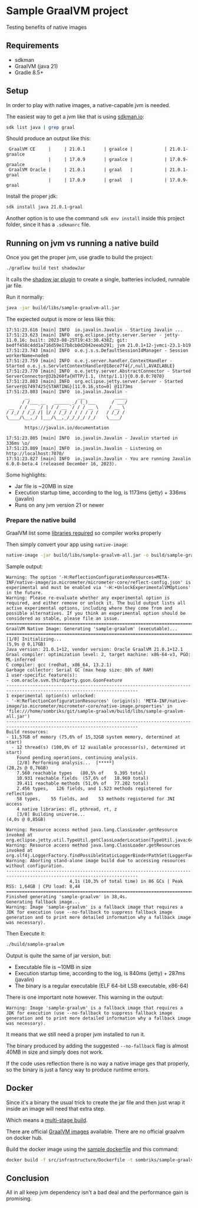 # Sample GraalVM project

Testing benefits of native images

## Requirements

- sdkman
- GraalVM (java 21)
- Gradle 8.5+

## Setup

In order to play with native images, a native-capable jvm is needed. 

The easiest way to get a jvm like that is using [sdkman.io][sdk]:

```bash
sdk list java | grep graal
````

Should produce an output like this:

     GraalVM CE     |     | 21.0.1       | graalce |            | 21.0.1-graalce      
                    |     | 17.0.9       | graalce |            | 17.0.9-graalce      
     GraalVM Oracle |     | 21.0.1       | graal   |            | 21.0.1-graal        
                    |     | 17.0.9       | graal   |            | 17.0.9-graal  

Install the proper jdk:

```bash
sdk install java 21.0.1-graal
```

Another option is to use the command `sdk env install` inside this project
folder, since it has a `.sdkmanrc` file.

## Running on jvm vs running a native build

Once you get the proper jvm, use gradle to build the project:

```bash
./gradlew build test shadowJar
```

It calls the [shadow jar plugin][shadow-jar] to create a single, batteries
included, runnable jar file.

Run it normally:

```bash
java -jar build/libs/sample-graalvm-all.jar
```

The expected output is more or less like this:

    17:51:23.616 [main] INFO  io.javalin.Javalin - Starting Javalin ...
    17:51:23.623 [main] INFO  org.eclipse.jetty.server.Server - jetty-11.0.16; built: 2023-08-25T19:43:30.438Z; git: bedff458c4dd1a716d59e17b8cb0d2042eeab291; jvm 21.0.1+12-jvmci-23.1-b19
    17:51:23.743 [main] INFO  o.e.j.s.s.DefaultSessionIdManager - Session workerName=node0
    17:51:23.759 [main] INFO  o.e.j.server.handler.ContextHandler - Started o.e.j.s.ServletContextHandler@18ece7f4{/,null,AVAILABLE}
    17:51:23.770 [main] INFO  o.e.jetty.server.AbstractConnector - Started ServerConnector@32b260fa{HTTP/1.1, (http/1.1)}{0.0.0.0:7070}
    17:51:23.803 [main] INFO  org.eclipse.jetty.server.Server - Started Server@17497425{STARTING}[11.0.16,sto=0] @1173ms
    17:51:23.803 [main] INFO  io.javalin.Javalin -
           __                  ___           _____
          / /___ __   ______ _/ (_)___      / ___/
     __  / / __ `/ | / / __ `/ / / __ \    / __ \
    / /_/ / /_/ /| |/ / /_/ / / / / / /   / /_/ /
    \____/\__,_/ |___/\__,_/_/_/_/ /_/    \____/
    
           https://javalin.io/documentation
    
    17:51:23.805 [main] INFO  io.javalin.Javalin - Javalin started in 336ms \o/
    17:51:23.809 [main] INFO  io.javalin.Javalin - Listening on http://localhost:7070/
    17:51:23.827 [main] INFO  io.javalin.Javalin - You are running Javalin 6.0.0-beta.4 (released December 16, 2023).

Some highlights:

- Jar file is ~20MB in size
- Execution startup time, according to the log, is 1173ms (jetty) + 336ms (javalin)
- Runs on any jvm version 21 or newer

### Prepare the native build

GraalVM list some [libraries required][native-libs] so compiler works properly

Then simply convert your app using `native-image`:

```bash
native-image -jar build/libs/sample-graalvm-all.jar -o build/sample-graalvm
```

Sample output:

    Warning: The option '-H:ReflectionConfigurationResources=META-INF/native-image/io.micrometer/micrometer-core/reflect-config.json' is experimental and must be enabled via '-H:+UnlockExperimentalVMOptions' in the future.
    Warning: Please re-evaluate whether any experimental option is required, and either remove or unlock it. The build output lists all active experimental options, including where they come from and possible alternatives. If you think an experimental option should be considered as stable, please file an issue.
    ========================================================================================================================
    GraalVM Native Image: Generating 'sample-graalvm' (executable)...
    ========================================================================================================================
    [1/8] Initializing...                                                                                    (5,9s @ 0,17GB)
    Java version: 21.0.1+12, vendor version: Oracle GraalVM 21.0.1+12.1
    Graal compiler: optimization level: 2, target machine: x86-64-v3, PGO: ML-inferred
    C compiler: gcc (redhat, x86_64, 13.2.1)
    Garbage collector: Serial GC (max heap size: 80% of RAM)
    1 user-specific feature(s):
    - com.oracle.svm.thirdparty.gson.GsonFeature
    ------------------------------------------------------------------------------------------------------------------------
    1 experimental option(s) unlocked:
    - '-H:ReflectionConfigurationResources' (origin(s): 'META-INF/native-image/io.micrometer/micrometer-core/native-image.properties' in 'file:///home/sombriks/git/sample-graalvm/build/libs/sample-graalvm-all.jar')
    ------------------------------------------------------------------------------------------------------------------------
    Build resources:
    - 11,57GB of memory (75,6% of 15,32GB system memory, determined at start)
      - 12 thread(s) (100,0% of 12 available processor(s), determined at start)
        Found pending operations, continuing analysis.
        [2/8] Performing analysis...  [*****]                                                                   (28,2s @ 0,76GB)
        7.560 reachable types   (80,5% of    9.395 total)
        10.931 reachable fields  (57,6% of   18.969 total)
        39.411 reachable methods (51,0% of   77.202 total)
        2.456 types,   126 fields, and 1.523 methods registered for reflection
        58 types,    55 fields, and    53 methods registered for JNI access
        4 native libraries: dl, pthread, rt, z
        [3/8] Building universe...                                                                               (4,0s @ 0,85GB)
    
    Warning: Resource access method java.lang.ClassLoader.getResource invoked at org.eclipse.jetty.util.TypeUtil.getClassLoaderLocation(TypeUtil.java:644)
    Warning: Resource access method java.lang.ClassLoader.getResources invoked at org.slf4j.LoggerFactory.findPossibleStaticLoggerBinderPathSet(LoggerFactory.java:230)
    Warning: Aborting stand-alone image build due to accessing resources without configuration.
    ------------------------------------------------------------------------------------------------------------------------
                            4,1s (10,3% of total time) in 86 GCs | Peak RSS: 1,64GB | CPU load: 8,44
    ========================================================================================================================
    Finished generating 'sample-graalvm' in 38,4s.
    Generating fallback image...
    Warning: Image 'sample-graalvm' is a fallback image that requires a JDK for execution (use --no-fallback to suppress fallback image generation and to print more detailed information why a fallback image was necessary).

Then Execute it:

```bash
./build/sample-graalvm
```

Output is quite the same of jar version, but:

- Executable file is ~10MB in size
- Execution startup time, according to the log, is 840ms (jetty) + 287ms (javalin)
- The binary is a regular executable (ELF 64-bit LSB executable, x86-64)

There is one important note however. This warning in the output:

    Warning: Image 'sample-graalvm' is a fallback image that requires a JDK for execution (use --no-fallback to suppress fallback image generation and to print more detailed information why a fallback image was necessary).

It means that we still need a proper jvm installed to run it.

The binary produced by adding the suggested `--no-fallback` flag is almost 40MB
in size and simply does not work.

If the code uses reflection there is no way a native image ges that properly, so
the binary is just a fancy way to produce runtime errors.

## Docker

Since it's a binary the usual trick to create the jar file and then just wrap it
inside an image will need that extra step.

Which means a [multi-stage build][msb].

There are official [GraalVM images][gvi] available. There are no official
graalvm on docker hub.

Build the docker image using the [sample dockerfile][df] and this command:

```bash
docker build -f src/infrastructure/Dockerfile -t sombriks/sample-graalvm:testing .
```

## Conclusion

All in all keep jvm dependency isn't a bad deal and the performance gain is
promising.

[sdk]: https://sdkman.io
[shadow-jar]: https://imperceptiblethoughts.com/shadow/getting-started/#getting-started
[native-libs]: https://www.graalvm.org/latest/reference-manual/native-image/#prerequisites
[msb]: https://docs.docker.com/build/building/multi-stage
[gvi]: https://github.com/orgs/graalvm/packages?repo_name=container
[df]: src/infrastructure/Dockerfile

